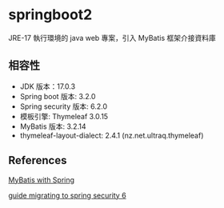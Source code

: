 # springboot2

 JRE-17 執行環境的 java web 專案，引入 MyBatis 框架介接資料庫

## 相容性
- JDK 版本：17.0.3
- Spring boot 版本: 3.2.0
- Spring security 版本: 6.2.0
- 模板引擎: Thymeleaf 3.0.15
- MyBatis 版本: 3.2.14
- thymeleaf-layout-dialect: 2.4.1 (nz.net.ultraq.thymeleaf)

## References

[MyBatis with Spring](https://www.baeldung.com/spring-mybatis)

[guide migrating to spring security 6](https://stackoverflow.com/questions/28907030/spring-security-authorize-request-for-certain-url-http-method-using-httpsecu/74633151#74633151)
